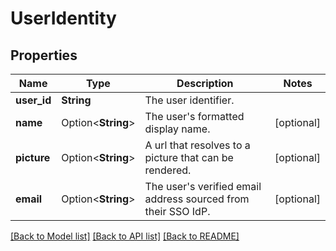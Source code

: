 # UserIdentity

## Properties

Name | Type | Description | Notes
------------ | ------------- | ------------- | -------------
**user_id** | **String** | The user identifier. | 
**name** | Option<**String**> | The user's formatted display name. | [optional]
**picture** | Option<**String**> | A url that resolves to a picture that can be rendered. | [optional]
**email** | Option<**String**> | The user's verified email address sourced from their SSO IdP. | [optional]

[[Back to Model list]](./README.md#documentation-for-models) [[Back to API list]](./README.md#documentation-for-api-endpoints) [[Back to README]](./README.md)


